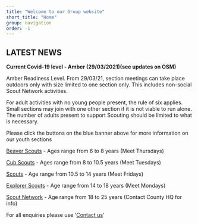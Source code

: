 ```yaml
---
title: "Welcome to our Group website"
short_title: "Home"
group: navigation
order: -1
---
```


## LATEST NEWS

**Current Covid-19 level - Amber (29/03/2021)(see updates on OSM)**

Amber Readiness Level.
From 29/03/21, section meetings can take place outdoors only with size limited to one section only. This includes non-social Scout Network activities.

For adult activities with no young people present, the rule of six applies. Small sections may join with one other section if it is not viable to run alone. The number of adults present to support Scouting should be limited to what is necessary.

Please click the buttons on the blue banner above for more information on our youth sections

[Beaver Scouts](/beavers/) - Ages range from 6 to 8 years (Meet Thursdays)

[Cub Scouts](/cubs/) - Ages range from 8 to 10.5 years (Meet Tuesdays)

[Scouts](/scouts/) - Age range from 10.5 to 14 years (Meet Fridays)

[Explorer Scouts](/explorers/) - Age range from 14 to 18 years (Meet Mondays)

[Scout Network](https://www.hampshirescouting.org.uk/youth-programme/scout-network/) - Age range from 18 to 25 years (Contact County HQ for info)

For all enquiries please use '[Contact us](/contacts/)'

